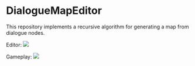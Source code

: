 # DialogueMapEditor
This repository implements a recursive algorithm for generating a map from dialogue nodes.

Editor:
![](https://media.giphy.com/media/iTgrzQRTKzkrJ9Yb3W/giphy.gif)

Gameplay:
![](https://media.giphy.com/media/v1.Y2lkPTc5MGI3NjExM2U5NDA0ZGNiMTM4YjU5NmI0NjUyYjM4M2IxMWEwN2ZiMDFlOTE1MSZlcD12MV9pbnRlcm5hbF9naWZzX2dpZklkJmN0PWc/6fjAx8PgayRRqiqQlv/giphy.gif)

